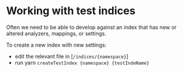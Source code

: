 # Working with test indices

Often we need to be able to develop against an index that has new or altered analyzers, mappings, or settings. 

To create a new index with new settings:
* edit the relevant file in [`/indices/{namespace}`]
* run yarn `createTestIndex {namespace} {testIndeName}`

